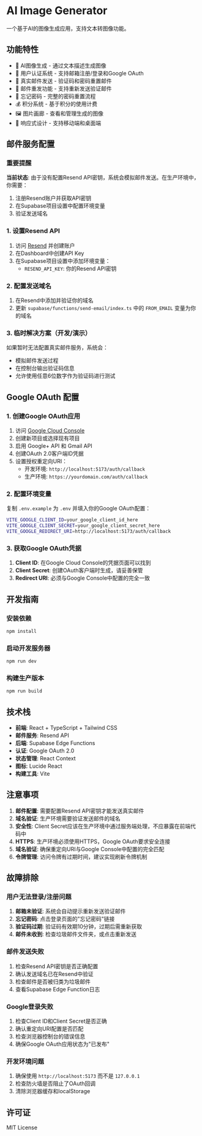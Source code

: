 # AI Image Generator

一个基于AI的图像生成应用，支持文本转图像功能。

## 功能特性

- 🎨 AI图像生成 - 通过文本描述生成图像
- 👤 用户认证系统 - 支持邮箱注册/登录和Google OAuth
- 📧 真实邮件发送 - 验证码和密码重置邮件
- 🔄 邮件重发功能 - 支持重新发送验证邮件
- 🔐 忘记密码 - 完整的密码重置流程
- 💰 积分系统 - 基于积分的使用计费
- 🖼️ 图片画廊 - 查看和管理生成的图像
- 📱 响应式设计 - 支持移动端和桌面端

## 邮件服务配置

### 重要提醒

**当前状态**: 由于没有配置Resend API密钥，系统会模拟邮件发送。在生产环境中，你需要：

1. 注册Resend账户并获取API密钥
2. 在Supabase项目设置中配置环境变量
3. 验证发送域名

### 1. 设置Resend API

1. 访问 [Resend](https://resend.com/) 并创建账户
2. 在Dashboard中创建API Key
3. 在Supabase项目设置中添加环境变量：
   - `RESEND_API_KEY`: 你的Resend API密钥

### 2. 配置发送域名

1. 在Resend中添加并验证你的域名
2. 更新 `supabase/functions/send-email/index.ts` 中的 `FROM_EMAIL` 变量为你的域名

### 3. 临时解决方案（开发/演示）

如果暂时无法配置真实邮件服务，系统会：
- 模拟邮件发送过程
- 在控制台输出验证码信息
- 允许使用任意6位数字作为验证码进行测试
## Google OAuth 配置

### 1. 创建Google OAuth应用

1. 访问 [Google Cloud Console](https://console.cloud.google.com/)
2. 创建新项目或选择现有项目
3. 启用 Google+ API 和 Gmail API
4. 创建OAuth 2.0客户端ID凭据
5. 设置授权重定向URI：
   - 开发环境: `http://localhost:5173/auth/callback`
   - 生产环境: `https://yourdomain.com/auth/callback`

### 2. 配置环境变量

复制 `.env.example` 为 `.env` 并填入你的Google OAuth配置：

```bash
VITE_GOOGLE_CLIENT_ID=your_google_client_id_here
VITE_GOOGLE_CLIENT_SECRET=your_google_client_secret_here
VITE_GOOGLE_REDIRECT_URI=http://localhost:5173/auth/callback
```

### 3. 获取Google OAuth凭据

1. **Client ID**: 在Google Cloud Console的凭据页面可以找到
2. **Client Secret**: 创建OAuth客户端时生成，请妥善保管
3. **Redirect URI**: 必须与Google Console中配置的完全一致

## 开发指南

### 安装依赖
```bash
npm install
```

### 启动开发服务器
```bash
npm run dev
```

### 构建生产版本
```bash
npm run build
```

## 技术栈

- **前端**: React + TypeScript + Tailwind CSS
- **邮件服务**: Resend API
- **后端**: Supabase Edge Functions
- **认证**: Google OAuth 2.0
- **状态管理**: React Context
- **图标**: Lucide React
- **构建工具**: Vite

## 注意事项

1. **邮件配置**: 需要配置Resend API密钥才能发送真实邮件
2. **域名验证**: 生产环境需要验证发送邮件的域名
3. **安全性**: Client Secret应该在生产环境中通过服务端处理，不应暴露在前端代码中
4. **HTTPS**: 生产环境必须使用HTTPS，Google OAuth要求安全连接
5. **域名验证**: 确保重定向URI与Google Console中配置的完全匹配
6. **令牌管理**: 访问令牌有过期时间，建议实现刷新令牌机制

## 故障排除

### 用户无法登录/注册问题
1. **邮箱未验证**: 系统会自动提示重新发送验证邮件
2. **忘记密码**: 点击登录页面的"忘记密码"链接
3. **验证码过期**: 验证码有效期10分钟，过期后需重新获取
4. **邮件未收到**: 检查垃圾邮件文件夹，或点击重新发送

### 邮件发送失败
1. 检查Resend API密钥是否正确配置
2. 确认发送域名已在Resend中验证
3. 检查邮件是否被归类为垃圾邮件
4. 查看Supabase Edge Function日志

### Google登录失败
1. 检查Client ID和Client Secret是否正确
2. 确认重定向URI配置是否匹配
3. 检查浏览器控制台的错误信息
4. 确保Google OAuth应用状态为"已发布"

### 开发环境问题
1. 确保使用 `http://localhost:5173` 而不是 `127.0.0.1`
2. 检查防火墙是否阻止了OAuth回调
3. 清除浏览器缓存和localStorage

## 许可证

MIT License